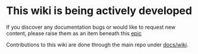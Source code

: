 
# This wiki is being actively developed

If you discover any documentation bugs or would like to request new content, please raise them as an item beneath this [epic](https://dev.azure.com/unifiedactiontracker/Solution%20Engineering/_workitems/edit/67475)

Contributions to this wiki are done through the main repo under [docs/wiki](https://github.com/Azure/ALZ-Bicep/tree/main/docs/wiki).